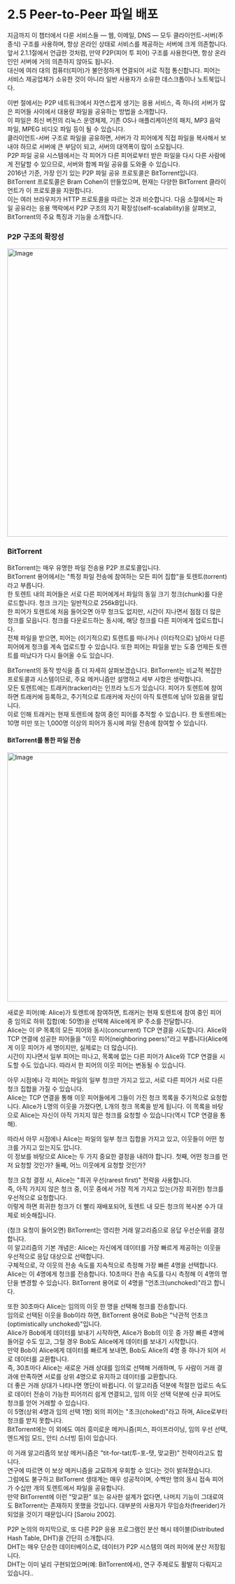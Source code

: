 # 2.5 Peer-to-Peer 파일 배포  

지금까지 이 챕터에서 다룬 서비스들 — 웹, 이메일, DNS — 모두 클라이언트-서버(주종식) 구조를 사용하며, 항상 온라인 상태로 서비스를 제공하는 서버에 크게 의존합니다. <br>
앞서 2.1.1절에서 언급한 것처럼, 만약 P2P(피어 투 피어) 구조를 사용한다면, 항상 온라인인 서버에 거의 의존하지 않아도 됩니다. <br>
대신에 여러 대의 컴퓨터(피어)가 불안정하게 연결되어 서로 직접 통신합니다. 피어는 서비스 제공업체가 소유한 것이 아니라 일반 사용자가 소유한 데스크톱이나 노트북입니다.

이번 절에서는 P2P 네트워크에서 자연스럽게 생기는 응용 서비스, 즉 하나의 서버가 많은 피어들 사이에서 대용량 파일을 공유하는 방법을 소개합니다. <br>
이 파일은 최신 버전의 리눅스 운영체제, 기존 OS나 애플리케이션의 패치, MP3 음악 파일, MPEG 비디오 파일 등이 될 수 있습니다. <br>
클라이언트-서버 구조로 파일을 공유하면, 서버가 각 피어에게 직접 파일을 복사해서 보내야 하므로 서버에 큰 부담이 되고, 서버의 대역폭이 많이 소모됩니다. <br>
P2P 파일 공유 시스템에서는 각 피어가 다른 피어로부터 받은 파일을 다시 다른 사람에게 전달할 수 있으므로, 서버와 함께 파일 공유를 도와줄 수 있습니다. <br>
2016년 기준, 가장 인기 있는 P2P 파일 공유 프로토콜은 BitTorrent입니다. BitTorrent 프로토콜은 Bram Cohen이 만들었으며, 현재는 다양한 BitTorrent 클라이언트가 이 프로토콜을 지원합니다. <br>
이는 여러 브라우저가 HTTP 프로토콜을 따르는 것과 비슷합니다. 다음 소절에서는 파일 공유라는 응용 맥락에서 P2P 구조의 자기 확장성(self-scalability)을 살펴보고, BitTorrent의 주요 특징과 기능을 소개합니다.

### P2P 구조의 확장성

<img width="719" height="657" alt="Image" src="https://github.com/user-attachments/assets/c59a73a5-1821-4976-812c-e8f328dd1d40" />

### BitTorrent

BitTorrent는 매우 유명한 파일 전송용 P2P 프로토콜입니다. <br>
BitTorrent 용어에서는 "특정 파일 전송에 참여하는 모든 피어 집합"을 토렌트(torrent)라고 부릅니다. <br>
한 토렌트 내의 피어들은 서로 다른 피어에게서 파일의 동일 크기 청크(chunk)를 다운로드합니다. 청크 크기는 일반적으로 256kB입니다. <br>
한 피어가 토렌트에 처음 들어오면 아무 청크도 없지만, 시간이 지나면서 점점 더 많은 청크를 모읍니다. 청크를 다운로드하는 동시에, 해당 청크를 다른 피어에게 업로드합니다. <br>
전체 파일을 받으면, 피어는 (이기적으로) 토렌트를 떠나거나 (이타적으로) 남아서 다른 피어에게 청크를 계속 업로드할 수 있습니다. 또한 피어는 파일을 받는 도중 언제든 토렌트를 떠났다가 다시 들어올 수도 있습니다.

BitTorrent의 동작 방식을 좀 더 자세히 살펴보겠습니다. BitTorrent는 비교적 복잡한 프로토콜과 시스템이므로, 주요 메커니즘만 설명하고 세부 사항은 생략합니다. <br>
모든 토렌트에는 트래커(tracker)라는 인프라 노드가 있습니다. 피어가 토렌트에 참여하면 트래커에 등록하고, 주기적으로 트래커에 자신이 아직 토렌트에 남아 있음을 알립니다. <br>
이로 인해 트래커는 현재 토렌트에 참여 중인 피어를 추적할 수 있습니다. 한 토렌트에는 10명 미만 또는 1,000명 이상의 피어가 동시에 파일 전송에 참여할 수 있습니다.

#### BitTorrent를 통한 파일 전송

<img width="720" height="568" alt="Image" src="https://github.com/user-attachments/assets/8b2895e6-0ff8-40cb-8d0b-bc637f19b083" />

새로운 피어(예: Alice)가 토렌트에 참여하면, 트래커는 현재 토렌트에 참여 중인 피어 중 임의로 하위 집합(예: 50명)을 선택해 Alice에게 IP 주소를 전달합니다. <br>
Alice는 이 IP 목록의 모든 피어와 동시(concurrent) TCP 연결을 시도합니다. Alice와 TCP 연결에 성공한 피어들을 "이웃 피어(neighboring peers)"라고 부릅니다(Alice에게 이웃 피어가 세 명이지만, 실제로는 더 많습니다). <br>
시간이 지나면서 일부 피어는 떠나고, 목록에 없는 다른 피어가 Alice와 TCP 연결을 시도할 수도 있습니다. 따라서 한 피어의 이웃 피어는 변동될 수 있습니다.

아무 시점에나 각 피어는 파일의 일부 청크만 가지고 있고, 서로 다른 피어가 서로 다른 청크 집합을 가질 수 있습니다. <br>
Alice는 TCP 연결을 통해 이웃 피어들에게 그들이 가진 청크 목록을 주기적으로 요청합니다. Alice가 L명의 이웃을 가졌다면, L개의 청크 목록을 받게 됩니다. 이 목록을 바탕으로 Alice는 자신이 아직 가지지 않은 청크를 요청할 수 있습니다(역시 TCP 연결을 통해).

따라서 아무 시점에나 Alice는 파일의 일부 청크 집합을 가지고 있고, 이웃들이 어떤 청크를 가지고 있는지도 압니다. <br>
이 정보를 바탕으로 Alice는 두 가지 중요한 결정을 내려야 합니다. 첫째, 어떤 청크를 먼저 요청할 것인가? 둘째, 어느 이웃에게 요청할 것인가?  

청크 요청 결정 시, Alice는 "희귀 우선(rarest first)" 전략을 사용합니다. <br>
즉, 아직 가지지 않은 청크 중, 이웃 중에서 가장 적게 가지고 있는(가장 희귀한) 청크를 우선적으로 요청합니다. <br>
이렇게 하면 희귀한 청크가 더 빨리 재배포되어, 토렌트 내 모든 청크의 복사본 수가 대체로 비슷해집니다.

(청크 요청이 들어오면) BitTorrent는 영리한 거래 알고리즘으로 응답 우선순위를 결정합니다. <br>
이 알고리즘의 기본 개념은: Alice는 자신에게 데이터를 가장 빠르게 제공하는 이웃을 우선적으로 응답 대상으로 선택합니다. <br>
구체적으로, 각 이웃의 전송 속도를 지속적으로 측정해 가장 빠른 4명을 선택합니다. Alice는 이 4명에게 청크를 전송합니다. 10초마다 전송 속도를 다시 측정해 이 4명의 명단을 변경할 수 있습니다. BitTorrent 용어로 이 4명을 "언초크(unchoked)"라고 합니다.  

또한 30초마다 Alice는 임의의 이웃 한 명을 선택해 청크를 전송합니다. <br>
임의로 선택된 이웃을 Bob이라 하면, BitTorrent 용어로 Bob은 "낙관적 언초크(optimistically unchoked)"입니다. <br>
Alice가 Bob에게 데이터를 보내기 시작하면, Alice가 Bob의 이웃 중 가장 빠른 4명에 들어갈 수도 있고, 그럴 경우 Bob도 Alice에게 데이터를 보내기 시작합니다. <br>
만약 Bob이 Alice에게 데이터를 빠르게 보내면, Bob도 Alice의 4명 중 하나가 되어 서로 데이터를 교환합니다. <br>
즉, 30초마다 Alice는 새로운 거래 상대를 임의로 선택해 거래하며, 두 사람이 거래 결과에 만족하면 서로를 상위 4명으로 유지하고 데이터를 교환합니다. <br>
더 좋은 거래 상대가 나타나면 명단이 바뀝니다. 이 알고리즘 덕분에 적절한 업로드 속도로 데이터 전송이 가능한 피어끼리 쉽게 연결되고, 임의 이웃 선택 덕분에 신규 피어도 청크를 얻어 거래할 수 있습니다. <br>
이 5명(상위 4명과 임의 선택 1명) 외의 피어는 "초크(choked)"라고 하며, Alice로부터 청크를 받지 못합니다. <br>
BitTorrent에는 이 외에도 여러 흥미로운 메커니즘(피스, 파이프라이닝, 임의 우선 선택, 엔드게임 모드, 안티 스너빙 등)이 있습니다.

이 거래 알고리즘의 보상 메커니즘은 "tit-for-tat(투-포-탯, 맞교환)" 전략이라고도 합니다. <br>
연구에 따르면 이 보상 메커니즘을 교묘하게 우회할 수 있다는 것이 밝혀졌습니다. <br>
그럼에도 불구하고 BitTorrent 생태계는 매우 성공적이며, 수백만 명의 동시 접속 피어가 수십만 개의 토렌트에서 파일을 공유합니다. <br>
만약 BitTorrent에 이런 "맞교환" 또는 유사한 설계가 없다면, 나머지 기능이 그대로여도 BitTorrent는 존재하지 못했을 것입니다. 대부분의 사용자가 무임승차(freerider)가 되었을 것이기 때문입니다 [Saroiu 2002].

P2P 논의의 마지막으로, 또 다른 P2P 응용 프로그램인 분산 해시 테이블(Distributed Hash Table, DHT)을 간단히 소개합니다. <br>
DHT는 매우 단순한 데이터베이스로, 데이터가 P2P 시스템의 여러 피어에 분산 저장됩니다. <br>
DHT는 이미 널리 구현되었으며(예: BitTorrent에서), 연구 주제로도 활발히 다뤄지고 있습니다..